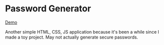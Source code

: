 # Password Generator

[Demo](https://pakkudon.github.io/password-generator/)

Another simple HTML, CSS, JS application because it's been a while since I made a toy project.
May not actually generate secure passwords.
